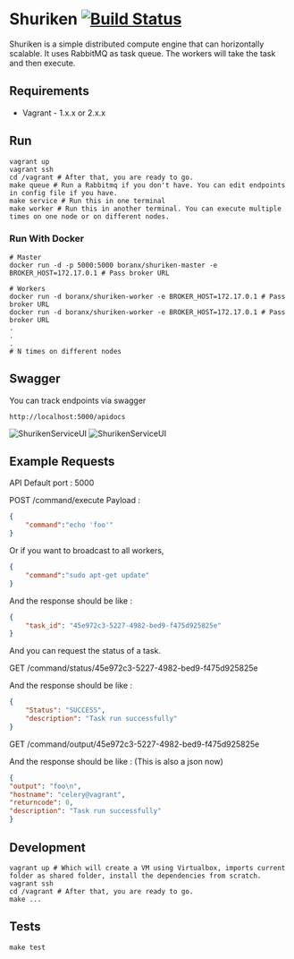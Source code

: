 # Shuriken [![Build Status](https://travis-ci.org/boranx/shuriken.svg?branch=master)](https://travis-ci.org/boranx/shuriken)

Shuriken is a simple distributed compute engine that can horizontally scalable. It uses RabbitMQ as task queue. The workers will take the task and then execute.

## Requirements

* Vagrant - 1.x.x or 2.x.x

## Run

```shell
vagrant up
vagrant ssh
cd /vagrant # After that, you are ready to go.
make queue # Run a Rabbitmq if you don't have. You can edit endpoints in config file if you have.
make service # Run this in one terminal
make worker # Run this in another terminal. You can execute multiple times on one node or on different nodes.
```

### Run With Docker

```shell
# Master
docker run -d -p 5000:5000 boranx/shuriken-master -e BROKER_HOST=172.17.0.1 # Pass broker URL

# Workers
docker run -d boranx/shuriken-worker -e BROKER_HOST=172.17.0.1 # Pass broker URL
docker run -d boranx/shuriken-worker -e BROKER_HOST=172.17.0.1 # Pass broker URL
.
.
.
# N times on different nodes
```

## Swagger

You can track endpoints via swagger

```http://localhost:5000/apidocs```

![ShurikenServiceUI](./.github/swagger.png)
![ShurikenServiceUI](./.github/execute.png)

## Example Requests

API Default port : 5000

POST /command/execute
Payload :

```json
{
    "command":"echo 'foo'"
}
```

Or if you want to broadcast to all workers,

```json
{
    "command":"sudo apt-get update"
}
```

And the response should be like :

```json
{
    "task_id": "45e972c3-5227-4982-bed9-f475d925825e"
}
```

And you can request the status of a task.

GET /command/status/45e972c3-5227-4982-bed9-f475d925825e

And the response should be like :

```json
{
    "Status": "SUCCESS",
    "description": "Task run successfully"
}
```

GET /command/output/45e972c3-5227-4982-bed9-f475d925825e

And the response should be like : (This is also a json now)

```json
{
"output": "foo\n",
"hostname": "celery@vagrant",
"returncode": 0,
"description": "Task run successfully"
}
```

## Development

```shell
vagrant up # Which will create a VM using Virtualbox, imports current folder as shared folder, install the dependencies from scratch.
vagrant ssh
cd /vagrant # After that, you are ready to go.
make ...
```

## Tests

```shell
make test
```
